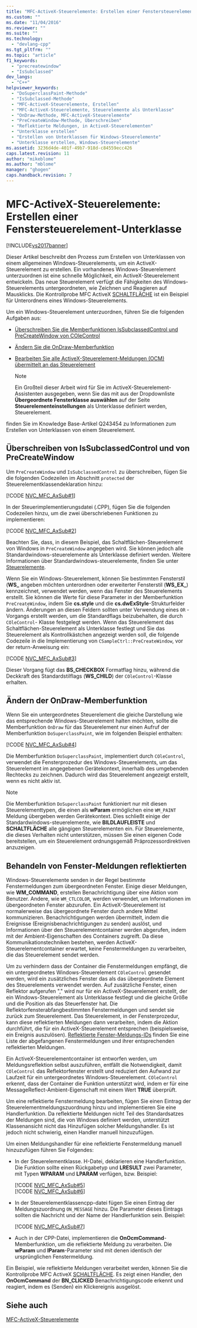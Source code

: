 ```yaml
---
title: "MFC-ActiveX-Steuerelemente: Erstellen einer Fenstersteuerelement-Unterklasse | Microsoft Docs"
ms.custom: ""
ms.date: "11/04/2016"
ms.reviewer: ""
ms.suite: ""
ms.technology: 
  - "devlang-cpp"
ms.tgt_pltfrm: ""
ms.topic: "article"
f1_keywords: 
  - "precreatewindow"
  - "IsSubclassed"
dev_langs: 
  - "C++"
helpviewer_keywords: 
  - "DoSuperclassPaint-Methode"
  - "IsSubclassed-Methode"
  - "MFC-ActiveX-Steuerelemente, Erstellen"
  - "MFC-ActiveX-Steuerelemente, Steuerelemente als Unterklasse"
  - "OnDraw-Methode, MFC-ActiveX-Steuerelemente"
  - "PreCreateWindow-Methode, Überschreiben"
  - "Reflektierte Meldungen, in ActiveX-Steuerelementen"
  - "Unterklasse erstellen"
  - "Erstellen von Unterklassen für Windows-Steuerelemente"
  - "Unterklasse erstellen, Windows-Steuerelemente"
ms.assetid: 3236d4de-401f-49b7-918d-c84559ecc426
caps.latest.revision: 11
author: "mikeblome"
ms.author: "mblome"
manager: "ghogen"
caps.handback.revision: 7
---
```

# MFC-ActiveX-Steuerelemente: Erstellen einer Fenstersteuerelement-Unterklasse
[!INCLUDE[vs2017banner](../assembler/inline/includes/vs2017banner.md)]

Dieser Artikel beschreibt den Prozess zum Erstellen von Unterklassen von einem allgemeinen Windows\-Steuerelements, um ein ActiveX\-Steuerelement zu erstellen.  Ein vorhandenes Windows\-Steuerelement unterzuordnen ist eine schnelle Möglichkeit, ein ActiveX\-Steuerelement entwickeln.  Das neue Steuerelement verfügt die Fähigkeiten des Windows\-Steuerelements untergeordneten, wie Zeichnen und Reagieren auf Mausklicks.  Die Kontrollprobe MFC ActiveX [SCHALTFLÄCHE](../top/visual-cpp-samples.md) ist ein Beispiel für Unterordnens eines Windows\-Steuerelements.  
  
 Um ein Windows\-Steuerelement unterzuordnen, führen Sie die folgenden Aufgaben aus:  
  
-   [Überschreiben Sie die Memberfunktionen IsSubclassedControl und PreCreateWindow von COleControl](#_core_overriding_issubclassedcontrol_and_precreatewindow)  
  
-   [Ändern Sie die OnDraw\-Memberfunktion](#_core_modifying_the_ondraw_member_function)  
  
-   [Bearbeiten Sie alle ActiveX\-Steuerelement\-Meldungen \(OCM\) übermittelt an das Steuerelement](#_core_handling_reflected_window_messages)  
  
    > [!NOTE]
    >  Ein Großteil dieser Arbeit wird für Sie im ActiveX\-Steuerelement\-Assistenten ausgegeben, wenn Sie das mit aus der Dropdownliste **Übergeordnete Fensterklasse auswählen** auf der Seite **Steuerelementeinstellungen** als Unterklasse definiert werden, Steuerelement.  
  
 finden Sie im Knowledge Base\-Artikel Q243454 zu Informationen zum Erstellen von Unterklassen von einem Steuerelement.  
  
##  <a name="_core_overriding_issubclassedcontrol_and_precreatewindow"></a> Überschreiben von IsSubclassedControl und von PreCreateWindow  
 Um `PreCreateWindow` und `IsSubclassedControl` zu überschreiben, fügen Sie die folgenden Codezeilen im Abschnitt `protected` der Steuerelementklassendeklaration hinzu:  
  
 [!CODE [NVC_MFC_AxSub#1](../CodeSnippet/VS_Snippets_Cpp/NVC_MFC_AxSub#1)]  
  
 In der Steuerimplementierungsdatei \(.CPP\), fügen Sie die folgenden Codezeilen hinzu, um die zwei überschriebenen Funktionen zu implementieren:  
  
 [!CODE [NVC_MFC_AxSub#2](../CodeSnippet/VS_Snippets_Cpp/NVC_MFC_AxSub#2)]  
  
 Beachten Sie, dass, in diesem Beispiel, das Schaltflächen\-Steuerelement von Windows in `PreCreateWindow` angegeben wird.  Sie können jedoch alle Standardwindows\-steuerelemente als Unterklasse definiert werden.  Weitere Informationen über Standardwindows\-steuerelemente, finden Sie unter [Steuerelemente](../mfc/controls-mfc.md).  
  
 Wenn Sie ein Windows\-Steuerelement, können Sie bestimmten Fensterstil \(**WS\_** angeben möchten unterordnen oder erweiterter Fensterstil \(**WS\_EX\_**\) kennzeichnet, verwendet werden, wenn das Fenster des Steuerelements erstellt.  Sie können die Werte für diese Parameter in der Memberfunktion `PreCreateWindow`, indem Sie **cs.style** und die **cs.dwExStyle**\-Strukturfelder ändern.  Änderungen an diesen Feldern sollten unter Verwendung eines `OR` \- Vorgangs erstellt werden, um die Standardflags beizubehalten, die durch `COleControl`\- Klasse festgelegt werden.  Wenn das Steuerelement das Schaltflächen\-Steuerelement als Unterklasse festlegt und Sie das Steuerelement als Kontrollkästchen angezeigt werden soll, die folgende Codezeile in die Implementierung von `CSampleCtrl::PreCreateWindow`, vor der return\-Anweisung ein:  
  
 [!CODE [NVC_MFC_AxSub#3](../CodeSnippet/VS_Snippets_Cpp/NVC_MFC_AxSub#3)]  
  
 Dieser Vorgang fügt das **BS\_CHECKBOX** Formatflag hinzu, während die Deckkraft des Standardstilflags \(**WS\_CHILD**\) der `COleControl`\-Klasse erhalten.  
  
##  <a name="_core_modifying_the_ondraw_member_function"></a> Ändern der OnDraw\-Memberfunktion  
 Wenn Sie ein untergeordnetes Steuerelement die gleiche Darstellung wie das entsprechende Windows\-Steuerelement halten möchten, sollte die Memberfunktion `OnDraw` für das Steuerelement nur einen Aufruf der Memberfunktion `DoSuperclassPaint`, wie im folgenden Beispiel enthalten:  
  
 [!CODE [NVC_MFC_AxSub#4](../CodeSnippet/VS_Snippets_Cpp/NVC_MFC_AxSub#4)]  
  
 Die Memberfunktion `DoSuperclassPaint`, implementiert durch `COleControl`, verwendet die Fensterprozedur des Windows\-Steuerelements, um das Steuerelement im angegebenen Gerätekontext, innerhalb des umgebenden Rechtecks zu zeichnen.  Dadurch wird das Steuerelement angezeigt erstellt, wenn es nicht aktiv ist.  
  
> [!NOTE]
>  Die Memberfunktion `DoSuperclassPaint` funktioniert nur mit diesen Steuerelementtypen, die einen als **wParam** ermöglichen eine `WM_PAINT` Meldung übergeben werden Gerätekontext.  Dies schließt einige der Standardwindows\-steuerelemente, wie **BILDLAUFLEISTE** und **SCHALTFLÄCHE** alle gängigen Steuerelementen ein.  Für Steuerelemente, die dieses Verhalten nicht unterstützen, müssen Sie einen eigenen Code bereitstellen, um ein Steuerelement ordnungsgemäß Präprozessordirektiven anzuzeigen.  
  
##  <a name="_core_handling_reflected_window_messages"></a> Behandeln von Fenster\-Meldungen reflektierten  
 Windows\-Steuerelemente senden in der Regel bestimmte Fenstermeldungen zum übergeordneten Fenster.  Einige dieser Meldungen, wie **WM\_COMMAND**, erstellen Benachrichtigung über eine Aktion vom Benutzer.  Andere, wie `WM_CTLCOLOR`, werden verwendet, um Informationen im übergeordneten Fenster abzurufen.  Ein ActiveX\-Steuerelement ist normalerweise das übergeordnete Fenster durch andere Mittel kommunizieren.  Benachrichtigungen werden übermittelt, indem die Ereignisse \(Ereignisbenachrichtigungen zu senden\) auslöst, und Informationen über den Steuerelementcontainer werden abgerufen, indem mit der Ambient\-Eigenschaften des Containers zugreift.  Da diese Kommunikationstechniken bestehen, werden ActiveX\-Steuerelementcontainer erwartet, keine Fenstermeldungen zu verarbeiten, die das Steuerelement sendet werden.  
  
 Um zu verhindern dass der Container die Fenstermeldungen empfängt, die ein untergeordnetes Windows\-Steuerelement `COleControl` gesendet werden, wird ein zusätzliches Fenster das als das übergeordnete Element des Steuerelements verwendet werden.  Auf zusätzliche Fenster, einen Reflektor aufgerufen "," wird nur für ein ActiveX\-Steuerelement erstellt, der ein Windows\-Steuerelement als Unterklasse festlegt und die gleiche Größe und die Position als das Steuerfenster hat.  Die Reflektorfensterabfangbestimmten Fenstermeldungen und sendet sie zurück zum Steuerelement.  Das Steuerelement, in der Fensterprozedur, kann diese reflektierten Meldungen dann verarbeiten, indem die Aktion durchführt, die für ein ActiveX\-Steuerelement entsprechen \(beispielsweise, ein Ereignis auszulösen\).  [Reflektierte Fenster\-Meldungs\-IDs](../mfc/reflected-window-message-ids.md) finden Sie eine Liste der abgefangenen Fenstermeldungen und ihrer entsprechenden reflektierten Meldungen.  
  
 Ein ActiveX\-Steuerelementcontainer ist entworfen werden, um Meldungsreflektion selbst auszuführen, entfällt die Notwendigkeit, damit `COleControl` das Reflektorfenster erstellt und reduziert den Aufwand zur Laufzeit für ein untergeordnetes Windows\-Steuerelement.  `COleControl` erkennt, dass der Container die Funktion unterstützt wird, indem er für eine MessageReflect\-Ambient\-Eigenschaft mit einem Wert **TRUE** überprüft.  
  
 Um eine reflektierte Fenstermeldung bearbeiten, fügen Sie einen Eintrag der Steuerelementmeldungszuordnung hinzu und implementieren Sie eine Handlerfunktion.  Da reflektierte Meldungen nicht Teil des Standardsatzes der Meldungen sind, die von Windows definiert werden, unterstützt Klassenansicht nicht das Hinzufügen solcher Meldungshandler.  Es ist jedoch nicht schwierig, einen Handler manuell hinzuzufügen.  
  
 Um einen Meldungshandler für eine reflektierte Fenstermeldung manuell hinzuzufügen führen Sie Folgendes:  
  
-   In der Steuerelementklasse. H\-Datei, deklarieren eine Handlerfunktion.  Die Funktion sollte einen Rückgabetyp und **LRESULT** zwei Parameter, mit Typen **WPARAM** und **LPARAM** verfügen, bzw.  Beispiel:  
  
     [!CODE [NVC_MFC_AxSub#5](../CodeSnippet/VS_Snippets_Cpp/NVC_MFC_AxSub#5)]  
    [!CODE [NVC_MFC_AxSub#6](../CodeSnippet/VS_Snippets_Cpp/NVC_MFC_AxSub#6)]  
  
-   In der Steuerelementklassencpp\-datei fügen Sie einen Eintrag der Meldungszuordnung `ON_MESSAGE` hinzu.  Die Parameter dieses Eintrags sollten die Nachricht und der Name der Handlerfunktion sein.  Beispiel:  
  
     [!CODE [NVC_MFC_AxSub#7](../CodeSnippet/VS_Snippets_Cpp/NVC_MFC_AxSub#7)]  
  
-   Auch in der CPP\-Datei, implementieren die **OnOcmCommand**\-Memberfunktion, um die reflektierte Meldung zu verarbeiten.  Die **wParam** und **lParam**\-Parameter sind mit denen identisch der ursprünglichen Fenstermeldung.  
  
 Ein Beispiel, wie reflektierte Meldungen verarbeitet werden, können Sie die Kontrollprobe MFC ActiveX [SCHALTFLÄCHE](../top/visual-cpp-samples.md).  Es zeigt einen Handler, den **OnOcmCommand** der **BN\_CLICKED** Benachrichtigungscode erkennt und reagiert, indem es \(Senden\) ein Klickereignis ausgelöst.  
  
## Siehe auch  
 [MFC\-ActiveX\-Steuerelemente](../mfc/mfc-activex-controls.md)